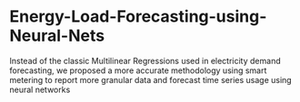 # Energy-Load-Forecasting-using-Neural-Nets
Instead of the classic Multilinear Regressions used in electricity demand forecasting, 
we proposed a more accurate methodology using smart metering to report more granular data 
and forecast time series usage using neural networks
